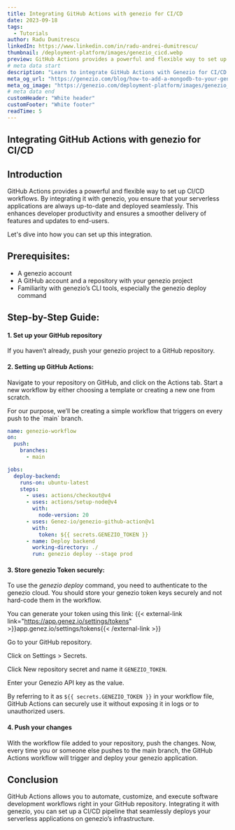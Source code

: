 ```yaml
---
title: Integrating GitHub Actions with genezio for CI/CD
date: 2023-09-18
tags:
  - Tutorials
author: Radu Dumitrescu
linkedIn: https://www.linkedin.com/in/radu-andrei-dumitrescu/
thumbnail: /deployment-platform/images/genezio_cicd.webp
preview: GitHub Actions provides a powerful and flexible way to set up CI/CD workflows.
# meta data start
description: "Learn to integrate GitHub Actions with Genezio for CI/CD. Follow our guide for setting up automated workflows for seamless deployment."
meta_og_url: "https://genezio.com/blog/how-to-add-a-mongodb-to-your-genezio-project/"
meta_og_image: "https://genezio.com/deployment-platform/images/genezio_mongodb.webp"
# meta data end
customHeader: "White header"
customFooter: "White footer"
readTime: 5
---
```


## Integrating GitHub Actions with genezio for CI/CD

## Introduction

GitHub Actions provides a powerful and flexible way to set up CI/CD workflows. By integrating it with genezio, you ensure that your serverless applications are always up-to-date and deployed seamlessly. This enhances developer productivity and ensures a smoother delivery of features and updates to end-users.

Let's dive into how you can set up this integration.

## Prerequisites:

- A genezio account
- A GitHub account and a repository with your genezio project
- Familiarity with genezio’s CLI tools, especially the genezio deploy command

## Step-by-Step Guide:

#### 1. Set up your GitHub repository

If you haven’t already, push your genezio project to a GitHub repository.

#### 2. Setting up GitHub Actions:

Navigate to your repository on GitHub, and click on the Actions tab. Start a new workflow by either choosing a template or creating a new one from scratch.

For our purpose, we’ll be creating a simple workflow that triggers on every push to the \`main\` branch.

```yaml
name: genezio-workflow
on:
  push:
    branches:
      - main

jobs:
  deploy-backend:
    runs-on: ubuntu-latest
    steps:
      - uses: actions/checkout@v4
      - uses: actions/setup-node@v4
        with:
          node-version: 20
      - uses: Genez-io/genezio-github-action@v1
        with:
          token: ${{ secrets.GENEZIO_TOKEN }}
      - name: Deploy backend
        working-directory: ./
        run: genezio deploy --stage prod
```

#### 3. Store genezio Token securely:

To use the _genezio deploy_ command, you need to authenticate to the genezio cloud. You should store your genezio token keys securely and not hard-code them in the workflow.

You can generate your token using this link: {{< external-link link="https://app.genez.io/settings/tokens" >}}app.genez.io/settings/tokens{{< /external-link >}}

Go to your GitHub repository.

Click on Settings > Secrets.

Click New repository secret and name it `GENEZIO_TOKEN`.

Enter your Genezio API key as the value.

By referring to it as `${{ secrets.GENEZIO_TOKEN }}` in your workflow file, GitHub Actions can securely use it without exposing it in logs or to unauthorized users.

#### 4. Push your changes

With the workflow file added to your repository, push the changes. Now, every time you or someone else pushes to the main branch, the GitHub Actions workflow will trigger and deploy your genezio application.

## Conclusion

GitHub Actions allows you to automate, customize, and execute software development workflows right in your GitHub repository. Integrating it with genezio, you can set up a CI/CD pipeline that seamlessly deploys your serverless applications on genezio’s infrastructure.
